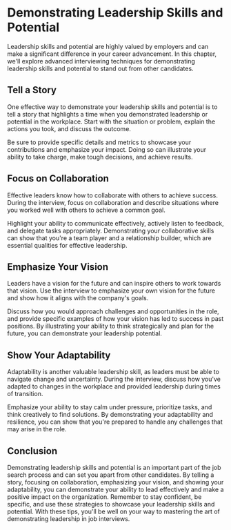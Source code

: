 Demonstrating Leadership Skills and Potential
===========================================================================================

Leadership skills and potential are highly valued by employers and can make a significant difference in your career advancement. In this chapter, we'll explore advanced interviewing techniques for demonstrating leadership skills and potential to stand out from other candidates.

Tell a Story
------------

One effective way to demonstrate your leadership skills and potential is to tell a story that highlights a time when you demonstrated leadership or potential in the workplace. Start with the situation or problem, explain the actions you took, and discuss the outcome.

Be sure to provide specific details and metrics to showcase your contributions and emphasize your impact. Doing so can illustrate your ability to take charge, make tough decisions, and achieve results.

Focus on Collaboration
----------------------

Effective leaders know how to collaborate with others to achieve success. During the interview, focus on collaboration and describe situations where you worked well with others to achieve a common goal.

Highlight your ability to communicate effectively, actively listen to feedback, and delegate tasks appropriately. Demonstrating your collaborative skills can show that you're a team player and a relationship builder, which are essential qualities for effective leadership.

Emphasize Your Vision
---------------------

Leaders have a vision for the future and can inspire others to work towards that vision. Use the interview to emphasize your own vision for the future and show how it aligns with the company's goals.

Discuss how you would approach challenges and opportunities in the role, and provide specific examples of how your vision has led to success in past positions. By illustrating your ability to think strategically and plan for the future, you can demonstrate your leadership potential.

Show Your Adaptability
----------------------

Adaptability is another valuable leadership skill, as leaders must be able to navigate change and uncertainty. During the interview, discuss how you've adapted to changes in the workplace and provided leadership during times of transition.

Emphasize your ability to stay calm under pressure, prioritize tasks, and think creatively to find solutions. By demonstrating your adaptability and resilience, you can show that you're prepared to handle any challenges that may arise in the role.

Conclusion
----------

Demonstrating leadership skills and potential is an important part of the job search process and can set you apart from other candidates. By telling a story, focusing on collaboration, emphasizing your vision, and showing your adaptability, you can demonstrate your ability to lead effectively and make a positive impact on the organization. Remember to stay confident, be specific, and use these strategies to showcase your leadership skills and potential. With these tips, you'll be well on your way to mastering the art of demonstrating leadership in job interviews.
